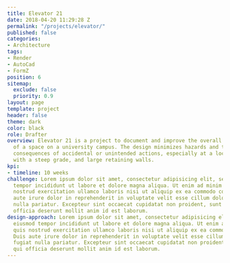 ```yaml
---
title: Elevator 21
date: 2018-04-20 11:29:28 Z
permalink: "/projects/elevator/"
published: false
categories:
- Architecture
tags:
- Render
- AutoCad
- FormZ
position: 6
sitemap:
  exclude: false
  priority: 0.9
layout: page
template: project
header: false
theme: dark
color: black
role: Drafter
overview: Elevator 21 is a project to document and improve the overall accessibility
  of a space on a university campus. The design minimizes hazards and the adverse
  consequences of accidental or unintended actions, especially at a location on campus
  with a steep grade, and large retaining walls.
kpi:
- timeline: 10 weeks
challenge: Lorem ipsum dolor sit amet, consectetur adipisicing elit, sed do eiusmod
  tempor incididunt ut labore et dolore magna aliqua. Ut enim ad minim veniam, quis
  nostrud exercitation ullamco laboris nisi ut aliquip ex ea commodo consequat. Duis
  aute irure dolor in reprehenderit in voluptate velit esse cillum dolore eu fugiat
  nulla pariatur. Excepteur sint occaecat cupidatat non proident, sunt in culpa qui
  officia deserunt mollit anim id est laborum.
design-approach: Lorem ipsum dolor sit amet, consectetur adipisicing elit, sed do
  eiusmod tempor incididunt ut labore et dolore magna aliqua. Ut enim ad minim veniam,
  quis nostrud exercitation ullamco laboris nisi ut aliquip ex ea commodo consequat.
  Duis aute irure dolor in reprehenderit in voluptate velit esse cillum dolore eu
  fugiat nulla pariatur. Excepteur sint occaecat cupidatat non proident, sunt in culpa
  qui officia deserunt mollit anim id est laborum.
---
```

